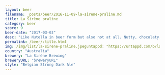 ```yaml
---
layout: beer
filename: _posts/beer/2016-11-09-la-sirene-praline.md
title: La Sirène praline
category: beer
score: 9
beer-date: "2017-03-03"
desc: "Like Nutella in beer form but also not at all. Nutty, chocolaty, smooth and oh so dark. Rather filling for a beer which makes me happy with one despite it being a tasty beer"
permalink: /beer/:title.html
img: /img/list/la-sirene-praline.jpeguntappd: "https://untappd.com/b/la-sirene-brewing-praline/665404"
country: "Australia"
brewery: "La Sirène Brewing"
breweryURL: "breweryURL"
style: "Belgian Strong Dark Ale"
---
```

